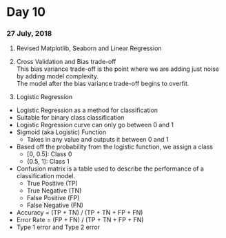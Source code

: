 # Day 10
### 27 July, 2018

1. Revised Matplotlib, Seaborn and Linear Regression

2. Cross Validation and Bias trade-off  
  This bias variance trade-off is the point where we are adding just noise by adding model complexity.   
  The model after the bias variance trade-off begins to overfit.

3. Logistic Regression
  * Logistic Regression as a method for classification
  * Suitable for binary class classification
  * Logistic Regression curve can only go between 0 and 1
  * Sigmoid (aka Logistic) Function
    * Takes in any value and outputs it between 0 and 1
  * Based off the probability from the logistic function, we assign a class
    * [0, 0.5]: Class 0
    * (0.5, 1]: Class 1
  * Confusion matrix is a table used to describe the performance of a classification model.
    * True Positive (TP)
    * True Negative (TN)
    * False Positive (FP)
    * False Negative (FN)
  * Accuracy = (TP + TN) / (TP + TN + FP + FN)
  * Error Rate = (FP + FN) / (TP + TN + FP + FN)
  * Type 1 error and Type 2 error